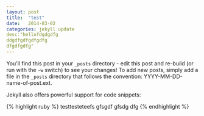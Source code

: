 ```yaml
---
layout: post
title:  "test"
date:   2014-03-02 
categories: jekyll update
desc:"hellofdgdgdfg
ddgdfgdfgdfgdfg
dfgdfgdfg"
---
```


You'll find this post in your `_posts` directory - edit this post and re-build (or run with the `-w` switch) to see your changes!
To add new posts, simply add a file in the `_posts` directory that follows the convention: YYYY-MM-DD-name-of-post.ext.

Jekyll also offers powerful support for code snippets:

{% highlight ruby %}
testtesteteefs
gfsgdf
gfsdg
dfg
{% endhighlight %}

